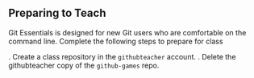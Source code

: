 ## Preparing to Teach

Git Essentials is designed for new Git users who are comfortable on the command line. Complete the following steps to prepare for class

. Create a class repository in the `githubteacher` account.
. Delete the githubteacher copy of the `github-games` repo.
